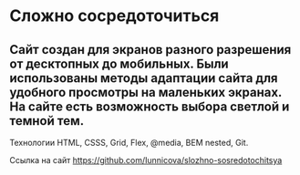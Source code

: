 # Сложно сосредоточиться

## Сайт создан для экранов разного разрешения от десктопных до мобильных. Были использованы методы адаптации сайта для удобного просмотры на маленьких экранах. На сайте есть возможность выбора светлой и темной тем.

Технологии
HTML, CSSS, Grid, Flex, @media, BEM nested, Git.

Ссылка на сайт
https://github.com/Iunnicova/slozhno-sosredotochitsya

